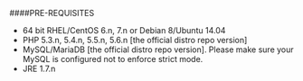 ####PRE-REQUISITES
* 64 bit RHEL/CentOS 6.n, 7.n or Debian 8/Ubuntu 14.04
* PHP 5.3.n, 5.4.n, 5.5.n, 5.6.n [the official distro repo version]
* MySQL/MariaDB [the official distro repo version]. Please make sure your MySQL is configured not to enforce strict mode.
* JRE 1.7.n
